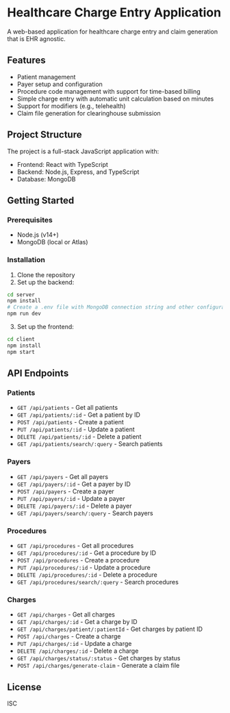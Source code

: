 # Healthcare Charge Entry Application

A web-based application for healthcare charge entry and claim generation that is EHR agnostic.

## Features

- Patient management
- Payer setup and configuration
- Procedure code management with support for time-based billing
- Simple charge entry with automatic unit calculation based on minutes
- Support for modifiers (e.g., telehealth)
- Claim file generation for clearinghouse submission

## Project Structure

The project is a full-stack JavaScript application with:

- Frontend: React with TypeScript
- Backend: Node.js, Express, and TypeScript
- Database: MongoDB

## Getting Started

### Prerequisites

- Node.js (v14+)
- MongoDB (local or Atlas)

### Installation

1. Clone the repository
2. Set up the backend:

```bash
cd server
npm install
# Create a .env file with MongoDB connection string and other configuration
npm run dev
```

3. Set up the frontend:

```bash
cd client
npm install
npm start
```

## API Endpoints

### Patients

- `GET /api/patients` - Get all patients
- `GET /api/patients/:id` - Get a patient by ID
- `POST /api/patients` - Create a patient
- `PUT /api/patients/:id` - Update a patient
- `DELETE /api/patients/:id` - Delete a patient
- `GET /api/patients/search/:query` - Search patients

### Payers

- `GET /api/payers` - Get all payers
- `GET /api/payers/:id` - Get a payer by ID
- `POST /api/payers` - Create a payer
- `PUT /api/payers/:id` - Update a payer
- `DELETE /api/payers/:id` - Delete a payer
- `GET /api/payers/search/:query` - Search payers

### Procedures

- `GET /api/procedures` - Get all procedures
- `GET /api/procedures/:id` - Get a procedure by ID
- `POST /api/procedures` - Create a procedure
- `PUT /api/procedures/:id` - Update a procedure
- `DELETE /api/procedures/:id` - Delete a procedure
- `GET /api/procedures/search/:query` - Search procedures

### Charges

- `GET /api/charges` - Get all charges
- `GET /api/charges/:id` - Get a charge by ID
- `GET /api/charges/patient/:patientId` - Get charges by patient ID
- `POST /api/charges` - Create a charge
- `PUT /api/charges/:id` - Update a charge
- `DELETE /api/charges/:id` - Delete a charge
- `GET /api/charges/status/:status` - Get charges by status
- `POST /api/charges/generate-claim` - Generate a claim file

## License

ISC 
